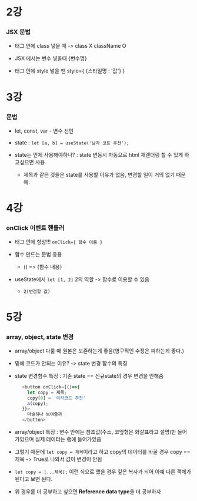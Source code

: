 # 2강

### JSX 문법

* 태그 안에 class 넣을 때 -> class X className O

* JSX 에서는 변수 넣을때 {변수명}

* 태그 안에 style 넣을 땐 style={ {스타일명 : '값'} }

# 3강

### 문법

* let, const, var - 변수 선언

* state : `let [a, b] = useState('남자 코트 추천');`

* state는 언제 사용해야하나? : state 변동시 자동으로 html 재렌더링 할 수 있게 하고싶으면 사용
    * 제목과 같은 것들은 state를 사용할 이유가 없음, 변경할 일이 거의 없기 때문에.

# 4강

### onClick 이벤트 핸들러

* 태그 안에 항상!!! `onClick={ 함수 이름 }`

* 함수 만드는 문법 응용
  
    * () => {함수 내용} 

* useState에서 `let [1, 2]` 2의 역할 -> 함수로 이용할 수 있음
  * `2(변경할 값)`

# 5강

### array, object, state 변경

* array/object 다룰 때 원본은 보존하는게 좋음(영구적인 수정은 피하는게 좋다.)

* 밑에 코드가 안되는 이유? -> state 변경 함수의 특징

* state 변경함수 특징 : 기존 state == 신규state의 경우 변경을 안해줌

```Javascript
      <button onClick={()=>{
        let copy = 제목;
        copy[0] = '여자코트 추천'
        a(copy);
      }}>
        마술하나 보여줄까
      </button>
```

* array/object 특징 : 변수 안에는 참조값(주소, 코앺형은 화살표라고 설명)만 들어가있으며 실제 데이터는 램에 들어가있음

* 그렇기 때문에 `let copy = 제목`이라고 하고 copy의 데이터를 바꿀 경우 copy == 제목 -> True로 나와서 값이 변경이 안됨

* `let copy = [...제목];` 이런 식으로 했을 경우 깊은 복사가 되어 아예 다른 객체가 된다고 보면 된다.

* 위 경우를 더 공부하고 싶으면 **Reference data type**을 더 공부하자